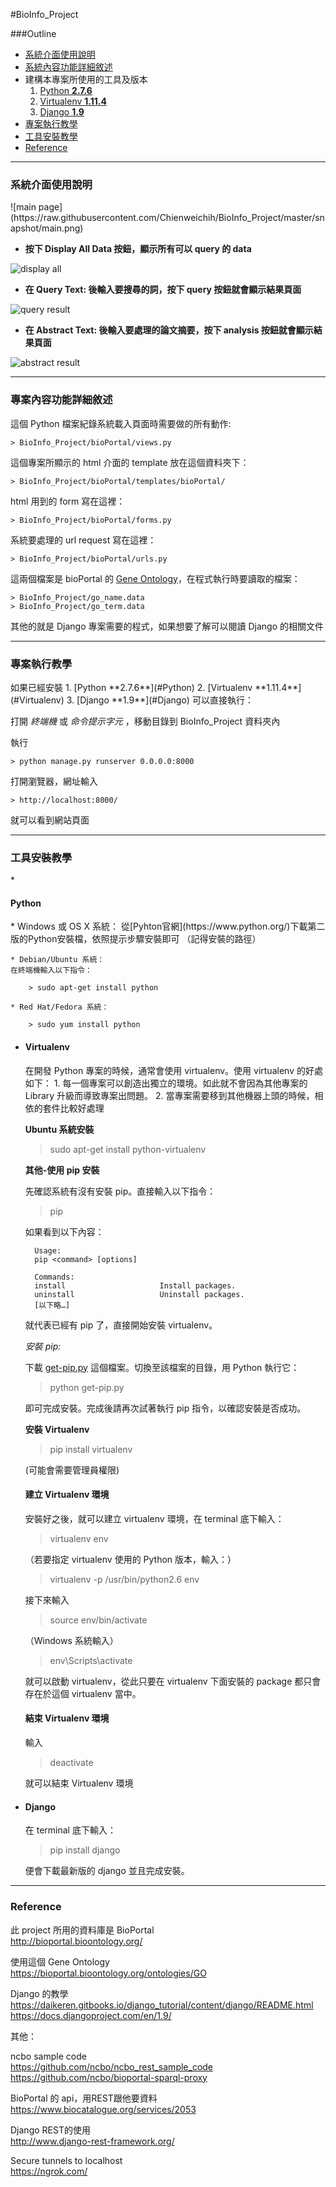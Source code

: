 #BioInfo_Project  
  
###Outline  
* [系統介面使用說明](#System_Interface)  
* [系統內容功能詳細敘述](#System_Content)  
* 建構本專案所使用的工具及版本  
	1. [Python **2.7.6**](#Python)  
	2. [Virtualenv **1.11.4**](#Virtualenv)  
	3. [Django **1.9**](#Django)  
* [專案執行教學](#Build_Step)  
* [工具安裝教學](#Tool_Install)  
* [Reference](#Reference)  
  
*************************************************************************************************************
  
<h3 id="System_Interface">系統介面使用說明</h3>  
![main page](https://raw.githubusercontent.com/Chienweichih/BioInfo_Project/master/snapshot/main.png)  
  
* **按下 Display All Data 按鈕，顯示所有可以 query 的 data**  
  
![display all](https://raw.githubusercontent.com/Chienweichih/BioInfo_Project/master/snapshot/display_all.png)  
  
* **在 Query Text: 後輸入要搜尋的詞，按下 query 按鈕就會顯示結果頁面**  
  
![query result](https://raw.githubusercontent.com/Chienweichih/BioInfo_Project/master/snapshot/query.png)  
  
* **在 Abstract Text: 後輸入要處理的論文摘要，按下 analysis 按鈕就會顯示結果頁面**  
  
![abstract result](https://raw.githubusercontent.com/Chienweichih/BioInfo_Project/master/snapshot/abstract.png)  
  
*************************************************************************************************************
  
<h3 id="System_Content">專案內容功能詳細敘述</h3>  
這個 Python 檔案紀錄系統載入頁面時需要做的所有動作:  
  
	> BioInfo_Project/bioPortal/views.py  
  
這個專案所顯示的 html 介面的 template 放在這個資料夾下：  
  
	> BioInfo_Project/bioPortal/templates/bioPortal/  
  
html 用到的 form 寫在這裡：  
  
	> BioInfo_Project/bioPortal/forms.py  
  
系統要處理的 url request 寫在這裡：  
  
	> BioInfo_Project/bioPortal/urls.py  
  
這兩個檔案是 bioPortal 的 [Gene Ontology](https://bioportal.bioontology.org/ontologies/GO)，在程式執行時要讀取的檔案：  
  
	> BioInfo_Project/go_name.data  
	> BioInfo_Project/go_term.data  
  
其他的就是 Django 專案需要的程式，如果想要了解可以閱讀 Django 的相關文件  
  
*************************************************************************************************************
  
<h3 id="Build_Step">專案執行教學</h3>  
如果已經安裝  
	1. [Python **2.7.6**](#Python)  
	2. [Virtualenv **1.11.4**](#Virtualenv)  
	3. [Django **1.9**](#Django)  
可以直接執行：  
  
打開 *終端機* 或 *命令提示字元* ，移動目錄到 BioInfo_Project 資料夾內  
  
執行  
  
	> python manage.py runserver 0.0.0.0:8000  
  
打開瀏覽器，網址輸入  
  
	> http://localhost:8000/  
  
就可以看到網站頁面  
  
*************************************************************************************************************
  
<h3 id="Tool_Install">工具安裝教學</h3>  
* <h4 id="Python">Python</h4>  
	* Windows 或 OS X 系統：  
	從[Pyhton官網](https://www.python.org/)下載第二版的Python安裝檔，依照提示步驟安裝即可 （記得安裝的路徑）  
	  
	* Debian/Ubuntu 系統：  
	在終端機輸入以下指令：  
		  
		> sudo apt-get install python  
	  
	* Red Hat/Fedora 系統：  
		  
		> sudo yum install python  
  
* <h4 id="Virtualenv">Virtualenv</h4>  
	在開發 Python 專案的時候，通常會使用 virtualenv。使用 virtualenv 的好處如下：  
	1. 每一個專案可以創造出獨立的環境。如此就不會因為其他專案的 Library 升級而導致專案出問題。  
	2. 當專案需要移到其他機器上頭的時候，相依的套件比較好處理  
  
	**Ubuntu 系統安裝**  
	  
	> sudo apt-get install python-virtualenv  
	  
	  
	**其他-使用 pip 安裝**  
	  
	先確認系統有沒有安裝 pip。直接輸入以下指令：  
	  
	> pip  
	  
	如果看到以下內容：  
  
		Usage:  
		pip <command> [options]  
		  
		Commands:  
		install                     Install packages.  
		uninstall                   Uninstall packages.  
		[以下略…]  
  
	就代表已經有 pip 了，直接開始安裝 virtualenv。  
  
	*安裝 pip:*  
  
	下載 [get-pip.py](https://bootstrap.pypa.io/get-pip.py) 這個檔案。切換至該檔案的目錄，用 Python 執行它：  
  
	> python get-pip.py  
  
	即可完成安裝。完成後請再次試著執行 pip 指令，以確認安裝是否成功。  
	  
	**安裝 Virtualenv**  
	  
	> pip install virtualenv  
  
	(可能會需要管理員權限)  
  	
	<h4 id="Virtualenv">建立 Virtualenv 環境</h4>  
	安裝好之後，就可以建立 virtualenv 環境，在 terminal 底下輸入：  
  	
	> virtualenv env  
  
	（若要指定 virtualenv 使用的 Python 版本，輸入：）  
  
	> virtualenv -p /usr/bin/python2.6 env  
  
	接下來輸入  
  
	> source env/bin/activate  
  
	（Windows 系統輸入）  
  
	> env\Scripts\activate  
  
	就可以啟動 virtualenv，從此只要在 virtualenv 下面安裝的 package 都只會存在於這個 virtualenv 當中。  
  
	<h4>結束 Virtualenv 環境</h4>  
  
	輸入  
  
	> deactivate  
  
	就可以結束 Virtualenv 環境  
  
* <h4 id="Django">Django</h4>  
  
	在 terminal 底下輸入：  
  
	> pip install django  
  
	便會下載最新版的 django 並且完成安裝。  
  
*************************************************************************************************************
  
<h3 id="Reference">Reference</h3>  
  
此 project 所用的資料庫是 BioPortal  
http://bioportal.bioontology.org/  
  
使用這個 Gene Ontology  
https://bioportal.bioontology.org/ontologies/GO  
  
Django 的教學  
https://daikeren.gitbooks.io/django_tutorial/content/django/README.html  
https://docs.djangoproject.com/en/1.9/  
  
其他：  
  
ncbo sample code  
https://github.com/ncbo/ncbo_rest_sample_code  
https://github.com/ncbo/bioportal-sparql-proxy  
  
BioPortal 的 api，用REST跟他要資料  
https://www.biocatalogue.org/services/2053  
  
Django REST的使用  
http://www.django-rest-framework.org/  
  
Secure tunnels to localhost  
https://ngrok.com/  

